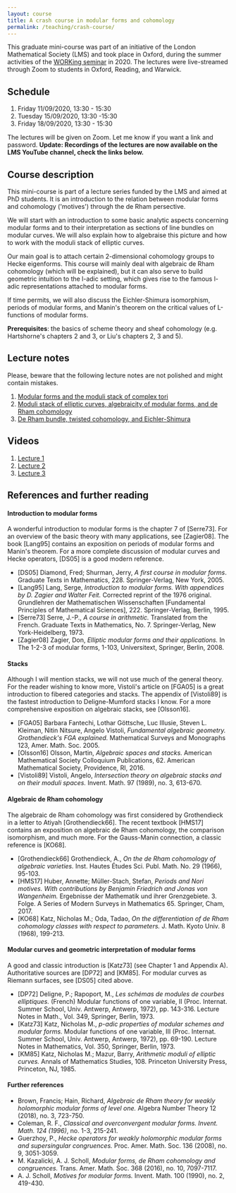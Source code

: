```yaml
---
layout: course
title: A crash course in modular forms and cohomology
permalink: /teaching/crash-course/
---
```


This graduate mini-course was part of an initiative of the London Mathematical Society (LMS) and took place in Oxford, during the summer activities of the <a href="https://sites.google.com/site/netandogra/working-seminar" target="_blank">WORKing seminar</a> in 2020. The lectures were live-streamed through Zoom to students in Oxford, Reading, and Warwick.

<h2>Schedule</h2>

1. Friday 11/09/2020, 13:30 - 15:30
2. Tuesday 15/09/2020, 13:30 -15:30
3. Friday 18/09/2020, 13:30 - 15:30 

The lectures will be given on Zoom. Let me know if you want a link and password. **Update: Recordings of the lectures are now available on the LMS YouTube channel, check the links below.**

<h2>Course description</h2>

This mini-course is part of a lecture series funded by the LMS and aimed at PhD students. It is an introduction to the relation between modular forms and cohomology ('motives') through the de Rham persective.

We will start with an introduction to some basic analytic aspects concerning modular forms and to their interpretation as sections of line bundles on modular curves. We will also explain how to algebraise this picture and how to work with the moduli stack of elliptic curves.

Our main goal is to attach certain 2-dimensional cohomology groups to Hecke eigenforms. This course will mainly deal with algebraic de Rham cohomology (which will be explained), but it can also serve to build geometric intuition to the l-adic setting, which gives rise to the famous l-adic representations attached to modular forms.

If time permits, we will also discuss the Eichler-Shimura isomorphism, periods of modular forms, and Manin's theorem on the critical values of L-functions of modular forms.

**Prerequisites**: the basics of scheme theory and sheaf cohomology (e.g. Hartshorne's chapters 2 and 3, or Liu's chapters 2, 3 and 5).

<h2>Lecture notes</h2>

Please, beware that the following lecture notes are not polished and might contain mistakes.

1. [Modular forms and the moduli stack of complex tori](../crash-course-1.pdf)
2. [Moduli stack of elliptic curves, algebraicity of modular forms, and de Rham cohomology](../crash-course-2.pdf)
3. [De Rham bundle, twisted cohomology, and Eichler-Shimura](../crash-course-3.pdf)

<h2>Videos</h2>

1. <a href="https://youtu.be/it7dbHcJink" target="_blank">Lecture 1</a>
2. <a href="https://youtu.be/D73aVUCH2GE" target="_blank">Lecture 2</a>
3. <a href="https://youtu.be/7dKKJDol6FY" target="_blank">Lecture 3</a>

<h2>References and further reading</h2>

<h4>Introduction to modular forms</h4>

A wonderful introduction to modular forms is the chapter 7 of [Serre73]. For an overview of the basic theory with many applications, see [Zagier08]. The book [Lang95] contains an exposition on periods of modular forms and Manin's theorem. For a more complete discussion of modular curves and Hecke operators, [DS05] is a good modern reference.

- [DS05] Diamond, Fred; Shurman, Jerry, *A first course in modular forms*. Graduate Texts in Mathematics, 228. Springer-Verlag, New York, 2005.
- [Lang95] Lang, Serge, *Introduction to modular forms. With appendices by D. Zagier and Walter Feit.* Corrected reprint of the 1976 original. Grundlehren der Mathematischen Wissenschaften [Fundamental Principles of Mathematical Sciences], 222. Springer-Verlag, Berlin, 1995.
- [Serre73] Serre, J.-P., *A course in arithmetic.* Translated from the French. Graduate Texts in Mathematics, No. 7. Springer-Verlag, New York-Heidelberg, 1973.
- [Zagier08] Zagier, Don, *Elliptic modular forms and their applications.* In The 1-2-3 of modular forms, 1-103, Universitext, Springer, Berlin, 2008. 

<h4>Stacks</h4>

Although I will mention stacks, we will not use much of the general theory. For the reader wishing to know more, Vistoli's article on [FGA05] is a great introduction to fibered categories and stacks. The appendix of [Vistoli89] is the fastest introduction to Deligne-Mumford stacks I know. For a more comprehensive exposition on algebraic stacks, see [Olsson16].

- [FGA05] Barbara Fantechi, Lothar Göttsche, Luc Illusie, Steven L. Kleiman, Nitin Nitsure, Angelo Vistoli, *Fundamental algebraic geometry. Grothendieck's FGA explained.* Mathematical Surveys and Monographs 123, Amer. Math. Soc. 2005.
- [Olsson16] Olsson, Martin, *Algebraic spaces and stacks.* American Mathematical Society Colloquium Publications, 62. American Mathematical Society, Providence, RI, 2016.
- [Vistoli89] Vistoli, Angelo, *Intersection theory on algebraic stacks and on their moduli spaces.* Invent. Math. 97 (1989), no. 3, 613-670. 

<h4>Algebraic de Rham cohomology</h4>

The algebraic de Rham cohomology was first considered by Grothendieck in a letter to Atiyah [Grothendieck66]. The recent textbook [HMS17] contains an exposition on algebraic de Rham cohomology, the comparison isomorphism, and much more. For the Gauss-Manin connection, a classic reference is [KO68].

- [Grothendieck66] Grothendieck, A., *On the de Rham cohomology of algebraic varieties.* Inst. Hautes Études Sci. Publ. Math. No. 29 (1966), 95-103.
- [HMS17] Huber, Annette; Müller-Stach, Stefan, *Periods and Nori motives. With contributions by Benjamin Friedrich and Jonas von Wangenheim.* Ergebnisse der Mathematik und ihrer Grenzgebiete. 3. Folge. A Series of Modern Surveys in Mathematics 65. Springer, Cham, 2017.
- [KO68] Katz, Nicholas M.; Oda, Tadao, *On the differentiation of de Rham cohomology classes with respect to parameters.* J. Math. Kyoto Univ. 8 (1968), 199-213. 

<h4>Modular curves and geometric interpretation of modular forms</h4>

A good and classic introduction is [Katz73] (see Chapter 1 and Appendix A). Authoritative sources are [DP72] and [KM85]. For modular curves as Riemann surfaces, see [DS05] cited above.

- [DP72] Deligne, P.; Rapoport, M., *Les schémas de modules de courbes elliptiques.* (French) Modular functions of one variable, II (Proc. Internat. Summer School, Univ. Antwerp, Antwerp, 1972), pp. 143-316. Lecture Notes in Math., Vol. 349, Springer, Berlin, 1973.
- [Katz73] Katz, Nicholas M., *$p$-adic properties of modular schemes and modular forms.* Modular functions of one variable, III (Proc. Internat. Summer School, Univ. Antwerp, Antwerp, 1972), pp. 69-190. Lecture Notes in Mathematics, Vol. 350, Springer, Berlin, 1973.
- [KM85] Katz, Nicholas M.; Mazur, Barry, *Arithmetic moduli of elliptic curves.* Annals of Mathematics Studies, 108. Princeton University Press, Princeton, NJ, 1985. 

<h4>Further references</h4>

- Brown, Francis; Hain, Richard, *Algebraic de Rham theory for weakly holomorphic modular forms of level one.* Algebra Number Theory 12 (2018), no. 3, 723-750.
- Coleman, R. F., *Classical and overconvergent modular forms. Invent. Math. 124 (1996)*, no. 1-3, 215-241.
- Guerzhoy, P., *Hecke operators for weakly holomorphic modular forms and supersingular congruences.* Proc. Amer. Math. Soc. 136 (2008), no. 9, 3051-3059.
- M. Kazalicki, A. J. Scholl, *Modular forms, de Rham cohomology and congruences.* Trans. Amer. Math. Soc. 368 (2016), no. 10, 7097-7117.
- A. J. Scholl, *Motives for modular forms.* Invent. Math. 100 (1990), no. 2, 419-430.
